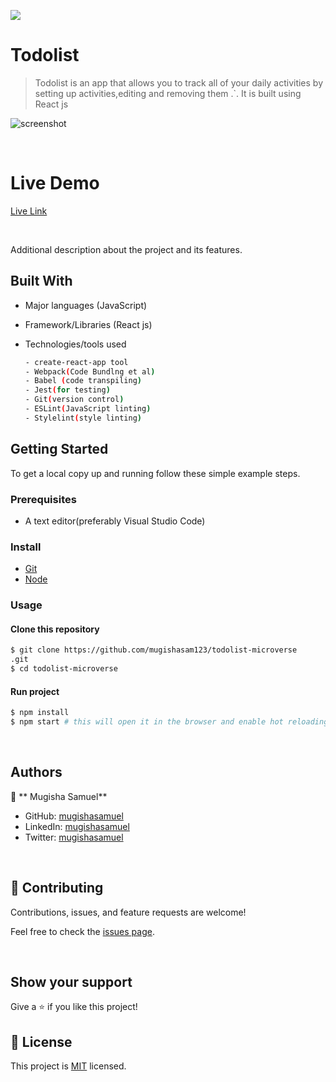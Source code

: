 ![](https://img.shields.io/badge/Todolist-blue)

# Todolist

> Todolist is an app that allows you to track all of your daily activities by setting up activities,editing and removing them .`. It is built using React js
> 

![screenshot](https://user-images.githubusercontent.com/90524466/156592086-0a2944d8-3ca5-48a5-b2c7-c7f10344669a.png)


<br/>

# Live Demo

[Live Link](https://mugishasam123.github.io/todolist-microverse/)

<br/>

Additional description about the project and its features.
## Built With

- Major languages (JavaScript)
- Framework/Libraries (React js)
- Technologies/tools used 
  
  ``` bash
  - create-react-app tool
  - Webpack(Code Bundlng et al)
  - Babel (code transpiling)
  - Jest(for testing)
  - Git(version control)
  - ESLint(JavaScript linting)
  - Stylelint(style linting)

  ```


## Getting Started

To get a local copy up and running follow these simple example steps.

### Prerequisites
 - A text editor(preferably Visual Studio Code)
### Install
  -  [Git](https://git-scm.com/downloads)
  -  [Node](https://nodejs.org/en/download/)
### Usage
#### Clone this repository

```bash
$ git clone https://github.com/mugishasam123/todolist-microverse
.git
$ cd todolist-microverse

```
#### Run project

```bash
$ npm install
$ npm start # this will open it in the browser and enable hot reloading
```

  <br>

## Authors

👤 ** Mugisha Samuel**

- GitHub: [mugishasamuel](https://github.com/mugishasam123)
- LinkedIn: [mugishasamuel](https://www.linkedin.com/in/mugisha-samuel-55a905208/)
- Twitter: [mugishasamuel](https://twitter.com/mugishasamuel42/)

<br>

## 🤝 Contributing

Contributions, issues, and feature requests are welcome!

Feel free to check the [issues page](https://github.com/mugishasam123/todolist-microverse/issues).

<br>

## Show your support

Give a ⭐️ if you like this project!

## 📝 License

This project is [MIT](https://opensource.org/licenses/MIT) licensed.
